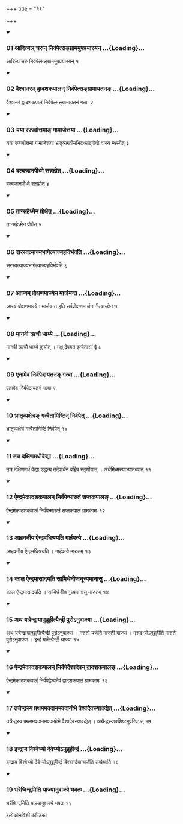 +++
title = "१९"

+++

<div class="js_include" includetitle="true" newlevelforh1="3" unfilled="" url="/vedAH_yajuH/taittirIyam/sUtram/ApastambaH/shrautam/vishvAsa-prastutiH/19/19/01_Aditya~n_charun_nirvapetsangrAmamupaprayAsyan.md">
<details open><summary><h3>01 आदित्यञ् चरुन् निर्वपेत्सङ्ग्राममुपप्रयास्यन् ...{Loading}...</h3></summary>

आदित्यं चरुं निर्वपेत्सङ्ग्राममुपप्रयास्यन् १
</details>
</div>


<div class="js_include" includetitle="true" newlevelforh1="3" unfilled="" url="/vedAH_yajuH/taittirIyam/sUtram/ApastambaH/shrautam/vishvAsa-prastutiH/19/19/02_vaishvAnaran_dvAdashakapAlan_nirvapetsangrAmAyatana~N.md">
<details open><summary><h3>02 वैश्वानरन् द्वादशकपालन् निर्वपेत्सङ्ग्रामायतनङ् ...{Loading}...</h3></summary>

वैश्वानरं द्वादशकपालं निर्वपेत्सङ्ग्रामायतनं गत्वा २
</details>
</div>


<div class="js_include" includetitle="true" newlevelforh1="3" unfilled="" url="/vedAH_yajuH/taittirIyam/sUtram/ApastambaH/shrautam/vishvAsa-prastutiH/19/19/03_yayA_rajjvottamA~N_gAmAjettayA.md">
<details open><summary><h3>03 यया रज्ज्वोत्तमाङ् गामाजेत्तया ...{Loading}...</h3></summary>

यया रज्ज्वोत्तमां गामाजेत्तया भ्रातृव्यगवीमभिदध्याद्गोष्ठे वास्य न्यस्येत् ३
</details>
</div>


<div class="js_include" includetitle="true" newlevelforh1="3" unfilled="" url="/vedAH_yajuH/taittirIyam/sUtram/ApastambaH/shrautam/vishvAsa-prastutiH/19/19/04_balbajAnapIdhme_sannahyet.md">
<details open><summary><h3>04 बल्बजानपीध्मे सन्नह्येत् ...{Loading}...</h3></summary>

बल्बजानपीध्मे सन्नह्येत् ४
</details>
</div>


<div class="js_include" includetitle="true" newlevelforh1="3" unfilled="" url="/vedAH_yajuH/taittirIyam/sUtram/ApastambaH/shrautam/vishvAsa-prastutiH/19/19/05_tAnsahedhmena_proxet.md">
<details open><summary><h3>05 तान्सहेध्मेन प्रोक्षेत् ...{Loading}...</h3></summary>

तान्सहेध्मेन प्रोक्षेत् ५
</details>
</div>


<div class="js_include" includetitle="true" newlevelforh1="3" unfilled="" url="/vedAH_yajuH/taittirIyam/sUtram/ApastambaH/shrautam/vishvAsa-prastutiH/19/19/06_sarasvatyAjyabhAgetyAjyahavirbhavati.md">
<details open><summary><h3>06 सरस्वत्याज्यभागेत्याज्यहविर्भवति ...{Loading}...</h3></summary>

सरस्वत्याज्यभागेत्याज्यहविर्भवति ६
</details>
</div>


<div class="js_include" includetitle="true" newlevelforh1="3" unfilled="" url="/vedAH_yajuH/taittirIyam/sUtram/ApastambaH/shrautam/vishvAsa-prastutiH/19/19/07_Ajyam_proxaNamAjyena_mArjayanta.md">
<details open><summary><h3>07 आज्यम् प्रोक्षणमाज्येन मार्जयन्त ...{Loading}...</h3></summary>

आज्यं प्रोक्षणमाज्येन मार्जयन्त इति सर्वप्रोक्षणमार्जनानीत्याज्येन ७
</details>
</div>


<div class="js_include" includetitle="true" newlevelforh1="3" unfilled="" url="/vedAH_yajuH/taittirIyam/sUtram/ApastambaH/shrautam/vishvAsa-prastutiH/19/19/08_mAnavI_Rchau_dhAyye.md">
<details open><summary><h3>08 मानवी ऋचौ धाय्ये ...{Loading}...</h3></summary>

मानवी ऋचौ धाय्ये कुर्यात् । मक्षू देववत इत्येतासां द्वे ८
</details>
</div>


<div class="js_include" includetitle="true" newlevelforh1="3" unfilled="" url="/vedAH_yajuH/taittirIyam/sUtram/ApastambaH/shrautam/vishvAsa-prastutiH/19/19/09_etAmeva_nirvapedAyatana~N_gatvA.md">
<details open><summary><h3>09 एतामेव निर्वपेदायतनङ् गत्वा ...{Loading}...</h3></summary>

एतामेव निर्वपेदायतनं गत्वा ९
</details>
</div>


<div class="js_include" includetitle="true" newlevelforh1="3" unfilled="" url="/vedAH_yajuH/taittirIyam/sUtram/ApastambaH/shrautam/vishvAsa-prastutiH/19/19/10_bhrAtRvyaxetra~N_gatvaitAmiShTin_nirvapet.md">
<details open><summary><h3>10 भ्रातृव्यक्षेत्रङ् गत्वैतामिष्टिन् निर्वपेत् ...{Loading}...</h3></summary>

भ्रातृव्यक्षेत्रं गत्वैतामिष्टिं निर्वपेत् १०
</details>
</div>


<div class="js_include" includetitle="true" newlevelforh1="3" unfilled="" url="/vedAH_yajuH/taittirIyam/sUtram/ApastambaH/shrautam/vishvAsa-prastutiH/19/19/11_tatra_daxiNamardhaM_vedyA.md">
<details open><summary><h3>11 तत्र दक्षिणमर्धं वेद्या ...{Loading}...</h3></summary>

तत्र दक्षिणमर्धं वेद्या उद्धत्य तदेवार्धेन बर्हिष स्तृणीयात् । अर्धमिध्मस्याभ्यादध्यात् ११
</details>
</div>


<div class="js_include" includetitle="true" newlevelforh1="3" unfilled="" url="/vedAH_yajuH/taittirIyam/sUtram/ApastambaH/shrautam/vishvAsa-prastutiH/19/19/12_aindramekAdashakapAlan_nirvapenmArutaM_saptakapAla~N.md">
<details open><summary><h3>12 ऐन्द्रमेकादशकपालन् निर्वपेन्मारुतं सप्तकपालङ् ...{Loading}...</h3></summary>

ऐन्द्रमेकादशकपालं निर्वपेन्मारुतं सप्तकपालं ग्रामकामः १२
</details>
</div>


<div class="js_include" includetitle="true" newlevelforh1="3" unfilled="" url="/vedAH_yajuH/taittirIyam/sUtram/ApastambaH/shrautam/vishvAsa-prastutiH/19/19/13_AhavanIya_aindramadhishrayati_gArhapatye.md">
<details open><summary><h3>13 आहवनीय ऐन्द्रमधिश्रयति गार्हपत्ये ...{Loading}...</h3></summary>

आहवनीय ऐन्द्रमधिश्रयति । गार्हपत्ये मारुतम् १३
</details>
</div>


<div class="js_include" includetitle="true" newlevelforh1="3" unfilled="" url="/vedAH_yajuH/taittirIyam/sUtram/ApastambaH/shrautam/vishvAsa-prastutiH/19/19/14_kAla_aindramAsAdayati_sAmidhenIShvanUchyamAnAsu.md">
<details open><summary><h3>14 काल ऐन्द्रमासादयति सामिधेनीष्वनूच्यमानासु ...{Loading}...</h3></summary>

काल ऐन्द्रमासादयति । सामिधेनीष्वनूच्यमानासु मारुतम् १४
</details>
</div>


<div class="js_include" includetitle="true" newlevelforh1="3" unfilled="" url="/vedAH_yajuH/taittirIyam/sUtram/ApastambaH/shrautam/vishvAsa-prastutiH/19/19/15_atha_yatrendrAyAnubrUhItyaindrI_puro-nuvAkyA.md">
<details open><summary><h3>15 अथ यत्रेन्द्रायानुब्रूहीत्यैन्द्री पुरोऽनुवाक्या ...{Loading}...</h3></summary>

अथ यत्रेन्द्रायानुब्रूहीत्यैन्द्री पुरोऽनुवाक्या । मरुतो यजेति मारुती याज्या । मरुद्भ्योऽनुब्रूहीति मारुती पुरोऽनुवाक्या । इन्द्रं यजेत्यैन्द्री याज्या १५
</details>
</div>


<div class="js_include" includetitle="true" newlevelforh1="3" unfilled="" url="/vedAH_yajuH/taittirIyam/sUtram/ApastambaH/shrautam/vishvAsa-prastutiH/19/19/16_aindramekAdashakapAlan_nirvapedvaishvadevan_dvAdashakapAla~N.md">
<details open><summary><h3>16 ऐन्द्रमेकादशकपालन् निर्वपेद्वैश्वदेवन् द्वादशकपालङ् ...{Loading}...</h3></summary>

ऐन्द्रमेकादशकपालं निर्वपेद्वैश्वदेवं द्वादशकपालं ग्रामकामः १६
</details>
</div>


<div class="js_include" includetitle="true" newlevelforh1="3" unfilled="" url="/vedAH_yajuH/taittirIyam/sUtram/ApastambaH/shrautam/vishvAsa-prastutiH/19/19/17_tatraindrasya_prathamamavadAnamavadAyobhe_vaishvadevasyAvadyet.md">
<details open><summary><h3>17 तत्रैन्द्रस्य प्रथममवदानमवदायोभे वैश्वदेवस्यावद्येत् ...{Loading}...</h3></summary>

तत्रैन्द्रस्य प्रथममवदानमवदायोभे वैश्वदेवस्यावद्येत् । अथैन्द्रस्यावशिष्टमुपरिष्टात् १७
</details>
</div>


<div class="js_include" includetitle="true" newlevelforh1="3" unfilled="" url="/vedAH_yajuH/taittirIyam/sUtram/ApastambaH/shrautam/vishvAsa-prastutiH/19/19/18_indrAya_vishvebhyo_devebhyo-nubrUhIndraM.md">
<details open><summary><h3>18 इन्द्राय विश्वेभ्यो देवेभ्योऽनुब्रूहीन्द्रं ...{Loading}...</h3></summary>

इन्द्राय विश्वेभ्यो देवेभ्योऽनुब्रूहीन्द्रं विश्वान्देवान्यजेति सम्प्रेष्यति १८
</details>
</div>


<div class="js_include" includetitle="true" newlevelforh1="3" unfilled="" url="/vedAH_yajuH/taittirIyam/sUtram/ApastambaH/shrautam/vishvAsa-prastutiH/19/19/19_bhareShvindramiti_yAjyAnuvAkye_bhavataH.md">
<details open><summary><h3>19 भरेष्विन्द्रमिति याज्यानुवाक्ये भवतः ...{Loading}...</h3></summary>

भरेष्विन्द्रमिति याज्यानुवाक्ये भवतः १९
</details>
</div>



  
इत्येकोनविंशी कण्डिका 

